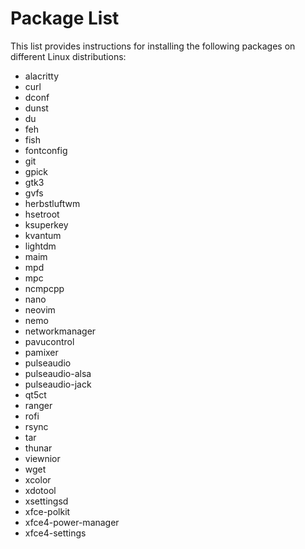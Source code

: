# Package List

This list provides instructions for installing the following packages on different Linux distributions:

- alacritty
- curl
- dconf
- dunst
- du
- feh
- fish
- fontconfig
- git
- gpick
- gtk3
- gvfs
- herbstluftwm
- hsetroot
- ksuperkey
- kvantum
- lightdm
- maim
- mpd
- mpc
- ncmpcpp
- nano
- neovim
- nemo
- networkmanager
- pavucontrol
- pamixer
- pulseaudio
- pulseaudio-alsa
- pulseaudio-jack
- qt5ct
- ranger
- rofi
- rsync
- tar
- thunar
- viewnior
- wget
- xcolor
- xdotool
- xsettingsd
- xfce-polkit
- xfce4-power-manager
- xfce4-settings
